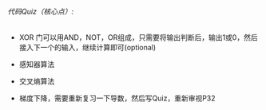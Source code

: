 ###### 代码Quiz（核心点）:

- XOR 门可以用AND，NOT，OR组成，只需要将输出判断后，输出1或0，然后接入下一个的输入，继续计算即可(optional)

- 感知器算法

- 交叉熵算法

- 梯度下降，需要重新复习一下导数，然后写Quiz，重新审视P32
